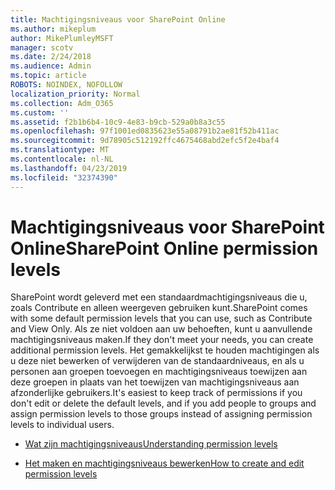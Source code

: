 ```yaml
---
title: Machtigingsniveaus voor SharePoint Online
ms.author: mikeplum
author: MikePlumleyMSFT
manager: scotv
ms.date: 2/24/2018
ms.audience: Admin
ms.topic: article
ROBOTS: NOINDEX, NOFOLLOW
localization_priority: Normal
ms.collection: Adm_O365
ms.custom: ''
ms.assetid: f2b1b6b4-10c9-4e83-b9cb-529a0b8a3c55
ms.openlocfilehash: 97f1001ed0835623e55a08791b2ae81f52b411ac
ms.sourcegitcommit: 9d78905c512192ffc4675468abd2efc5f2e4baf4
ms.translationtype: MT
ms.contentlocale: nl-NL
ms.lasthandoff: 04/23/2019
ms.locfileid: "32374390"
---
```

# <a name="sharepoint-online-permission-levels"></a><span data-ttu-id="1ce9a-102">Machtigingsniveaus voor SharePoint Online</span><span class="sxs-lookup"><span data-stu-id="1ce9a-102">SharePoint Online permission levels</span></span>

<span data-ttu-id="1ce9a-103">SharePoint wordt geleverd met een standaardmachtigingsniveaus die u, zoals Contribute en alleen weergeven gebruiken kunt.</span><span class="sxs-lookup"><span data-stu-id="1ce9a-103">SharePoint comes with some default permission levels that you can use, such as Contribute and View Only.</span></span> <span data-ttu-id="1ce9a-104">Als ze niet voldoen aan uw behoeften, kunt u aanvullende machtigingsniveaus maken.</span><span class="sxs-lookup"><span data-stu-id="1ce9a-104">If they don't meet your needs, you can create additional permission levels.</span></span> <span data-ttu-id="1ce9a-105">Het gemakkelijkst te houden machtigingen als u deze niet bewerken of verwijderen van de standaardniveaus, en als u personen aan groepen toevoegen en machtigingsniveaus toewijzen aan deze groepen in plaats van het toewijzen van machtigingsniveaus aan afzonderlijke gebruikers.</span><span class="sxs-lookup"><span data-stu-id="1ce9a-105">It's easiest to keep track of permissions if you don't edit or delete the default levels, and if you add people to groups and assign permission levels to those groups instead of assigning permission levels to individual users.</span></span>
  
- [<span data-ttu-id="1ce9a-106">Wat zijn machtigingsniveaus</span><span class="sxs-lookup"><span data-stu-id="1ce9a-106">Understanding permission levels</span></span>](https://go.microsoft.com/fwlink/?linkid=867071)
    
- [<span data-ttu-id="1ce9a-107">Het maken en machtigingsniveaus bewerken</span><span class="sxs-lookup"><span data-stu-id="1ce9a-107">How to create and edit permission levels</span></span>](https://go.microsoft.com/fwlink/?linkid=867072)
    

